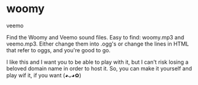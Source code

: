 # woomy
veemo

Find the Woomy and Veemo sound files. Easy to find: woomy.mp3 and veemo.mp3. Either change them into .ogg's or change the lines in HTML that refer to oggs, and you're good to go.

I like this and I want you to be able to play with it, but I can't risk losing a beloved domain name in order to host it. So, you can make it yourself and play wif it, if you want (◕ᴗ◕✿)
